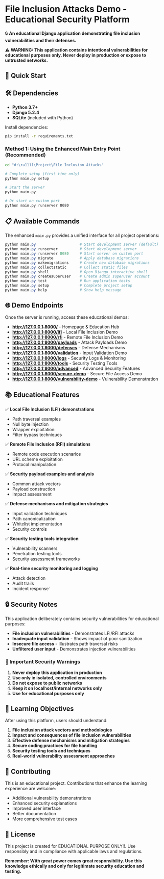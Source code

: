 # File Inclusion Attacks Demo - Educational Security Platform

🔒 **An educational Django application demonstrating file inclusion vulnerabilities and their defenses.**

⚠️ **WARNING: This application contains intentional vulnerabilities for educational purposes only. Never deploy in production or expose to untrusted networks.**

## 🚀 Quick Start

## 🛠️ Dependencies

- **Python 3.7+**
- **Django 5.2.4**
- **SQLite** (included with Python)

Install dependencies:
```bash
pip install -r requirements.txt
```

### Method 1: Using the Enhanced Main Entry Point (Recommended)
```bash
cd "d:\ra1111\Project\File Inclusion Attacks"

# Complete setup (first time only)
python main.py setup

# Start the server
python main.py

# Or start on custom port
python main.py runserver 8080
```

## 📋 Available Commands

The enhanced `main.py` provides a unified interface for all project operations:

```powershell
python main.py                    # Start development server (default)
python main.py runserver          # Start development server
python main.py runserver 8080     # Start server on custom port
python main.py migrate            # Apply database migrations
python main.py makemigrations     # Create new database migrations
python main.py collectstatic      # Collect static files
python main.py shell              # Open Django interactive shell
python main.py createsuperuser    # Create admin superuser account
python main.py test               # Run application tests
python main.py setup              # Complete project setup
python main.py help               # Show help message
```

## 🌐 Demo Endpoints

Once the server is running, access these educational demos:

- **http://127.0.0.1:8000/** - Homepage & Education Hub
- **http://127.0.0.1:8000/lfi** - Local File Inclusion Demo
- **http://127.0.0.1:8000/rfi** - Remote File Inclusion Demo  
- **http://127.0.0.1:8000/payloads** - Attack Payloads Demo
- **http://127.0.0.1:8000/defenses** - Defense Mechanisms
- **http://127.0.0.1:8000/validation** - Input Validation Demo
- **http://127.0.0.1:8000/logs** - Security Logs & Monitoring
- **http://127.0.0.1:8000/tools** - Security Testing Tools
- **http://127.0.0.1:8000/advanced** - Advanced Security Features
- **http://127.0.0.1:8000/secure-demo** - Secure File Access Demo
- **http://127.0.0.1:8000/vulnerability-demo** - Vulnerability Demonstration

## 📚 Educational Features

✅ **Local File Inclusion (LFI) demonstrations**
- Path traversal examples
- Null byte injection
- Wrapper exploitation
- Filter bypass techniques

✅ **Remote File Inclusion (RFI) simulations**
- Remote code execution scenarios
- URL scheme exploitation
- Protocol manipulation

✅ **Security payload examples and analysis**
- Common attack vectors
- Payload construction
- Impact assessment

✅ **Defense mechanisms and mitigation strategies**
- Input validation techniques
- Path canonicalization
- Whitelist implementation
- Security controls

✅ **Security testing tools integration**
- Vulnerability scanners
- Penetration testing tools
- Security assessment frameworks

✅ **Real-time security monitoring and logging**
- Attack detection
- Audit trails
- Incident response`

## 🔒 Security Notes

This application deliberately contains security vulnerabilities for educational purposes:

- **File inclusion vulnerabilities** - Demonstrates LFI/RFI attacks
- **Inadequate input validation** - Shows impact of poor sanitization
- **Insecure file access** - Illustrates path traversal risks
- **Unfiltered user input** - Demonstrates injection vulnerabilities

### 🚨 Important Security Warnings

1. **Never deploy this application in production**
2. **Use only in isolated, controlled environments**
3. **Do not expose to public networks**
4. **Keep it on localhost/internal networks only**
5. **Use for educational purposes only**

## 🎯 Learning Objectives

After using this platform, users should understand:

1. **File inclusion attack vectors and methodologies**
2. **Impact and consequences of file inclusion vulnerabilities**
3. **Effective defense mechanisms and mitigation strategies**
4. **Secure coding practices for file handling**
5. **Security testing tools and techniques**
6. **Real-world vulnerability assessment approaches**

## 🤝 Contributing

This is an educational project. Contributions that enhance the learning experience are welcome:

- Additional vulnerability demonstrations
- Enhanced security explanations
- Improved user interface
- Better documentation
- More comprehensive test cases

## 📄 License

This project is created for EDUCATIONAL PURPOSE ONLY!!. Use responsibly and in compliance with applicable laws and regulations.

**Remember: With great power comes great responsibility. Use this knowledge ethically and only for legitimate security education and testing.**